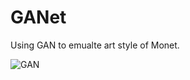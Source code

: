 # GANet
Using GAN to emualte art style of Monet.

![GAN](https://github.com/Team-GANville/GANet/edit/main/ganet.png)
